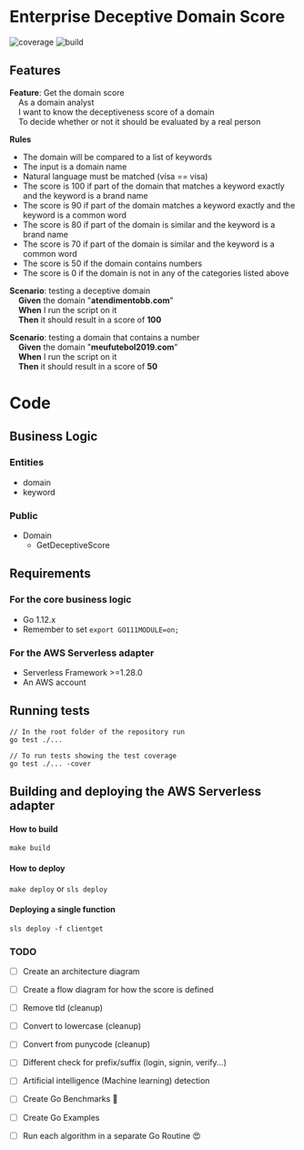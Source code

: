 # Enterprise Deceptive Domain Score
![coverage](https://img.shields.io/badge/coverage-94%25-brightgreen.svg)
![build](https://img.shields.io/badge/build-passing-brightgreen.svg)

## Features
**Feature**: Get the domain score  
    As a domain analyst  
    I want to know the deceptiveness score of a domain  
    To decide whether or not it should be evaluated by a real person

**Rules**

- The domain will be compared to a list of keywords
- The input is a domain name
- Natural language must be matched (vísa == visa)
- The score is 100 if part of the domain that matches a keyword exactly and the keyword is a brand name
- The score is 90 if part of the domain matches a keyword exactly and the keyword is a common word
- The score is 80 if part of the domain is similar and the keyword is a brand name
- The score is 70 if part of the domain is similar and the keyword is a common word
- The score is 50 if the domain contains numbers
- The score is 0 if the domain is not in any of the categories listed above

**Scenario**: testing a deceptive domain  
    **Given** the domain "**atendimentobb.com**"  
    **When** I run the script on it  
    **Then** it should result in a score of **100** 

**Scenario**: testing a domain that contains a number  
    **Given** the domain "**meufutebol2019.com**"  
    **When** I run the script on it  
    **Then** it should result in a score of **50**  

# Code
## Business Logic
### Entities
- domain
- keyword

### Public
- Domain
    - GetDeceptiveScore

## Requirements
### For the core business logic
- Go 1.12.x
- Remember to set ```export GO111MODULE=on;```

### For the AWS Serverless adapter
- Serverless Framework >=1.28.0
- An AWS account

## Running tests
```
// In the root folder of the repository run
go test ./...

// To run tests showing the test coverage
go test ./... -cover
```

## Building and deploying the AWS Serverless adapter

#### How to build
```make build```
#### How to deploy
```make deploy``` or ```sls deploy```
#### Deploying a single function
```sls deploy -f clientget```      

### TODO

- [ ] Create an architecture diagram
- [ ] Create a flow diagram for how the score is defined
- [ ] Remove tld (cleanup)
- [ ] Convert to lowercase (cleanup)
- [ ] Convert from punycode (cleanup)
- [ ] Different check for prefix/suffix (login, signin, verify...)
- [ ] Artificial intelligence (Machine learning) detection
- [ ] Create Go Benchmarks :revolving_hearts:
- [ ] Create Go Examples
- [ ] Run each algorithm in a separate Go Routine :heart_eyes:

